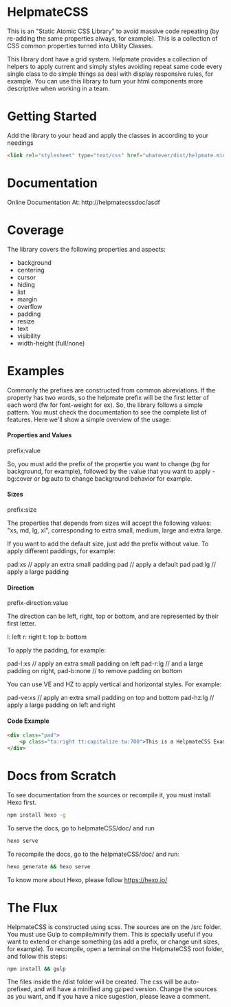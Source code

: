 # HelpmateCSS

This is an "Static Atomic CSS Library" to avoid massive code repeating (by re-adding the same properties always, for example). This is a collection of CSS common properties turned into Utility Classes.

This library dont have a grid system. Helpmate provides a collection of helpers to apply current and simply styles avoiding repeat same code every single class to do simple things as deal with display responsive rules, for example. You can use this library to turn your html components more descriptive when working in a team.

# Getting Started

Add the library to your head and apply the classes in according to your needings

```html
<link rel="stylesheet" type="text/css" href="whatever/dist/helpmate.min.css">
```

# Documentation

Online Documentation At:
http://helpmatecssdoc/asdf

# Coverage

The library covers the following properties and aspects:

- background
- centering
- cursor
- hiding
- list
- margin
- overflow
- padding
- resize
- text
- visibility
- width-height (full/none)

# Examples

Commonly the prefixes are constructed from common abreviations. If the property has two words, so the
helpmate prefix will be the first letter of each word (fw for font-weight for ex). So, the library follows
a simple pattern. You must check the documentation to see the complete list of features. Here we'll show
a simple overview of the usage:

#### Properties and Values

prefix:value

So, you must add the prefix of the propertie you want to change (bg for background, for example), followed
by the :value that you want to apply - bg:cover or bg:auto to change background behavior for example.

#### Sizes

prefix:size

The properties that depends from sizes will accept the following values:
"xs, md, lg, xl", corresponding to extra small, medium, large and extra large.

If you want to add the default size, just add the prefix without value.
To apply different paddings, for example:

pad:xs // apply an extra small padding
pad    // apply a default pad
pad:lg // apply a large padding

#### Direction

prefix-direction:value

The direction can be left, right, top or bottom, and are represented by their first letter.

l: left
r: right
t: top
b: bottom

To apply the padding, for example:

pad-l:xs   // apply an extra small padding on left
pad-r:lg   // and a large padding on right,
pad-b:none // to remove padding on bottom

You can use VE and HZ to apply vertical and horizontal styles. For example:

pad-ve:xs // apply an extra small padding on top and bottom
pad-hz:lg // apply a large padding on left and right

#### Code Example

```html
<div class="pad">
	<p class="ta:right tt:capitalize tw:700">This is a HelpmateCSS Example</p>
</div>
```

# Docs from Scratch

To see documentation from the sources or recompile it, you must install Hexo first.

```bash
npm install hexo -g
```

To serve the docs, go to helpmateCSS/doc/ and run

```bash
hexo serve
```

To recompile the docs, go to the helpmateCSS/doc/ and run:

```bash
hexo generate && hexo serve
```

To know more about Hexo, please follow https://hexo.io/

# The Flux

HelpmateCSS is constructed using scss. The sources are on the /src folder. You must use Gulp to compile/minify them.
This is specially useful if you want to extend or change something (as add a prefix, or change unit sizes, for example).
To recompile, open a terminal on the HelpmateCSS root folder, and follow this steps:


```bash
npm install && gulp
```

The files inside the /dist folder will be created. The css will be auto-prefixed, and will have a minified ang gziped version.
Change the sources as you want, and if you have a nice sugestion, please leave a comment.
